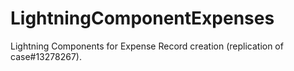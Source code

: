 # LightningComponentExpenses

Lightning Components for Expense Record creation (replication of case#13278267).

